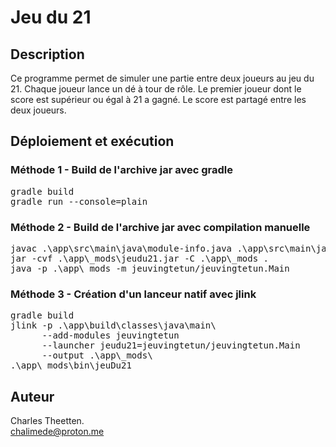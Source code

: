 # Jeu du 21

## Description

Ce programme permet de simuler une partie entre deux joueurs au jeu du 21. Chaque joueur lance un dé à tour de rôle. Le premier joueur dont le score est supérieur ou égal à 21 a gagné.
Le score est partagé entre les deux joueurs.

## Déploiement et exécution

### Méthode 1 - Build de l'archive jar avec gradle

<pre>
gradle build
gradle run --console=plain
</pre>

### Méthode 2 - Build de l'archive jar avec compilation manuelle

<pre>
javac .\app\src\main\java\module-info.java .\app\src\main\java\jeuvingtetun\*.java -d .\app\_mods\
jar -cvf .\app\_mods\jeudu21.jar -C .\app\_mods .
java -p .\app\_mods -m jeuvingtetun/jeuvingtetun.Main
</pre>

### Méthode 3 - Création d'un lanceur natif avec jlink

<pre>
gradle build
jlink -p .\app\build\classes\java\main\
      --add-modules jeuvingtetun
      --launcher jeudu21=jeuvingtetun/jeuvingtetun.Main
      --output .\app\_mods\
.\app\_mods\bin\jeuDu21
</pre>

## Auteur
Charles Theetten.\
chalimede@proton.me
